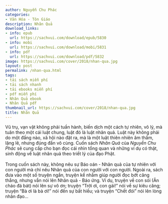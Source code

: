 ```yaml
---
author: Nguyễn Chu Phác
categories:
- Văn Hóa - Tôn Giáo
description: Nhân Quả
download_links:
- info: epub
  url: https://sachvui.com/download/epub/5830
- info: mobi
  url: https://sachvui.com/download/mobi/5831
- info: pdf
  url: https://sachvui.com/download/pdf/5832
image: https://sachvui.com/cover/2018/nhan-qua.jpg
layout: post
permalink: /nhan-qua.html
tags:
- tải sách miễn phí
- tải sách nhanh
- tải ebooks miễn phí
- pdf miễn phí
- Nhân Quả ebook
- Nhân Quả pdf
thumbnail_url: https://sachvui.com/cover/2018/nhan-qua.jpg
title: Nhân Quả
---
```


 <div class="item-desc text-justify"> <p>Vũ trụ, vạn vật không phải tuần hành, biến dịch một cách tự nhiên, vô lý, mà tuân theo một cái luật chung, luật đó là luật nhân quả. Luật này không phải do một đấng nào, xã hội nào đặt ra, mà là một luật thiên nhiên âm thầm, lặng lẽ, nhưng đúng đắn vô cùng. Cuốn sách <em>Nhân Quả</em> của <em>Nguyễn Chu Phác</em> sẽ cung cấp cho bạn đọc cái nhìn tổng quan và những ví dụ có thật, sinh động về luật nhân quả theo triết lý của đạo Phật.<br><br>Trong cuốn sách này, không nêu sự Báo oán - Nhân quả của tự nhiên với con người mà chỉ nêu Nhân quả của con người với con người. Ngoài ra, sách đưa vào một số truyện ngắn, truyện kể nhằm giúp người đọc bớt căng thẳng, nhưng vẫn nói lên Nhân quả - Báo ứng. Ví dụ, truyện về con sói (Ăn cháo đá bát) nói lên sự vô ơn; truyện “Trời ơi, con gái!” nói về sự kiêu căng; truyện “Bà ơi là bà ơi!” nói đến sự bất hiếu; và truyện “Chết đói” nói lên lòng nhân đạo...</p> </div>